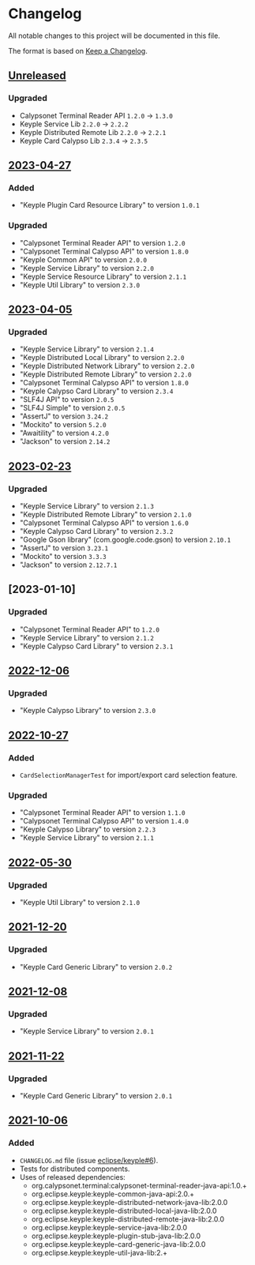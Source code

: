 # Changelog
All notable changes to this project will be documented in this file.

The format is based on [Keep a Changelog](https://keepachangelog.com/en/1.0.0/).

## [Unreleased]
### Upgraded
- Calypsonet Terminal Reader API `1.2.0` -> `1.3.0`
- Keyple Service Lib `2.2.0` -> `2.2.2`
- Keyple Distributed Remote Lib `2.2.0` -> `2.2.1`
- Keyple Card Calypso Lib `2.3.4` -> `2.3.5`

## [2023-04-27]
### Added
- "Keyple Plugin Card Resource Library" to version `1.0.1`
### Upgraded
- "Calypsonet Terminal Reader API" to version `1.2.0`
- "Calypsonet Terminal Calypso API" to version `1.8.0`
- "Keyple Common API" to version `2.0.0`
- "Keyple Service Library" to version `2.2.0`
- "Keyple Service Resource Library" to version `2.1.1`
- "Keyple Util Library" to version `2.3.0`

## [2023-04-05]
### Upgraded
- "Keyple Service Library" to version `2.1.4`
- "Keyple Distributed Local Library" to version `2.2.0`
- "Keyple Distributed Network Library" to version `2.2.0`
- "Keyple Distributed Remote Library" to version `2.2.0`
- "Calypsonet Terminal Calypso API" to version `1.8.0`
- "Keyple Calypso Card Library" to version `2.3.4`
- "SLF4J API" to version `2.0.5`
- "SLF4J Simple" to version `2.0.5`
- "AssertJ" to version `3.24.2`
- "Mockito" to version `5.2.0`
- "Awaitility" to version `4.2.0`
- "Jackson" to version `2.14.2`

## [2023-02-23]
### Upgraded
- "Keyple Service Library" to version `2.1.3`
- "Keyple Distributed Remote Library" to version `2.1.0`
- "Calypsonet Terminal Calypso API" to version `1.6.0`
- "Keyple Calypso Card Library" to version `2.3.2`
- "Google Gson library" (com.google.code.gson) to version `2.10.1`
- "AssertJ" to version `3.23.1`
- "Mockito" to version `3.3.3`
- "Jackson" to version `2.12.7.1`

## [2023-01-10]
### Upgraded
- "Calypsonet Terminal Reader API" to `1.2.0`
- "Keyple Service Library" to version `2.1.2`
- "Keyple Calypso Card Library" to version `2.3.1`

## [2022-12-06]
### Upgraded
- "Keyple Calypso Library" to version `2.3.0`

## [2022-10-27]
### Added
- `CardSelectionManagerTest` for import/export card selection feature.
### Upgraded
- "Calypsonet Terminal Reader API" to version `1.1.0`
- "Calypsonet Terminal Calypso API" to version `1.4.0`
- "Keyple Calypso Library" to version `2.2.3`
- "Keyple Service Library" to version `2.1.1`

## [2022-05-30]
### Upgraded
- "Keyple Util Library" to version `2.1.0`

## [2021-12-20]
### Upgraded
- "Keyple Card Generic Library" to version `2.0.2`

## [2021-12-08]
### Upgraded
- "Keyple Service Library" to version `2.0.1`

## [2021-11-22]
### Upgraded
- "Keyple Card Generic Library" to version `2.0.1`

## [2021-10-06]
### Added
- `CHANGELOG.md` file (issue [eclipse/keyple#6]).
- Tests for distributed components.
- Uses of released dependencies:
  - org.calypsonet.terminal:calypsonet-terminal-reader-java-api:1.0.+
  - org.eclipse.keyple:keyple-common-java-api:2.0.+
  - org.eclipse.keyple:keyple-distributed-network-java-lib:2.0.0
  - org.eclipse.keyple:keyple-distributed-local-java-lib:2.0.0
  - org.eclipse.keyple:keyple-distributed-remote-java-lib:2.0.0
  - org.eclipse.keyple:keyple-service-java-lib:2.0.0
  - org.eclipse.keyple:keyple-plugin-stub-java-lib:2.0.0
  - org.eclipse.keyple:keyple-card-generic-java-lib:2.0.0
  - org.eclipse.keyple:keyple-util-java-lib:2.+

[unreleased]: https://github.com/eclipse/keyple-integration-java-test/compare/2023-04-27...HEAD
[2023-04-27]: https://github.com/eclipse/keyple-integration-java-test/compare/2023-04-05...2023-04-27
[2023-04-05]: https://github.com/eclipse/keyple-integration-java-test/compare/2023-02-23...2023-04-05
[2023-02-23]: https://github.com/eclipse/keyple-integration-java-test/compare/2022-12-06...2023-02-23
[2022-12-06]: https://github.com/eclipse/keyple-integration-java-test/compare/2022-10-27...2022-12-06
[2022-10-27]: https://github.com/eclipse/keyple-integration-java-test/compare/2022-05-30...2022-10-27
[2022-05-30]: https://github.com/eclipse/keyple-integration-java-test/compare/2021-12-20...2022-05-30
[2021-12-20]: https://github.com/eclipse/keyple-integration-java-test/compare/2021-12-08...2021-12-20
[2021-12-08]: https://github.com/eclipse/keyple-integration-java-test/compare/2021-11-22...2021-12-08
[2021-11-22]: https://github.com/eclipse/keyple-integration-java-test/compare/2021-10-06...2021-11-22
[2021-10-06]: https://github.com/eclipse/keyple-integration-java-test/releases/tag/2021-10-06

[eclipse/keyple#6]: https://github.com/eclipse/keyple/issues/6